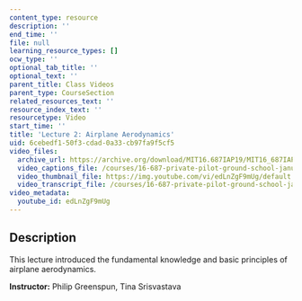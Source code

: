 ```yaml
---
content_type: resource
description: ''
end_time: ''
file: null
learning_resource_types: []
ocw_type: ''
optional_tab_title: ''
optional_text: ''
parent_title: Class Videos
parent_type: CourseSection
related_resources_text: ''
resource_index_text: ''
resourcetype: Video
start_time: ''
title: 'Lecture 2: Airplane Aerodynamics'
uid: 6cebedf1-50f3-cdad-0a33-cb97fa9f5cf5
video_files:
  archive_url: https://archive.org/download/MIT16.687IAP19/MIT16_687IAP19_lec02_300k.mp4
  video_captions_file: /courses/16-687-private-pilot-ground-school-january-iap-2019/c5331b91523754a7a0346bec1e090cf6_edLnZgF9mUg.vtt
  video_thumbnail_file: https://img.youtube.com/vi/edLnZgF9mUg/default.jpg
  video_transcript_file: /courses/16-687-private-pilot-ground-school-january-iap-2019/a9cc650442f54aead8d49509f9925366_edLnZgF9mUg.pdf
video_metadata:
  youtube_id: edLnZgF9mUg
---
```


Description
-----------

This lecture introduced the fundamental knowledge and basic principles of airplane aerodynamics.

**Instructor:** Philip Greenspun, Tina Srisvastava